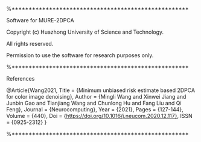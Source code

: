 

%****************************************************

Software for MURE-2DPCA

Copyright (c) Huazhong University of Science and Technology.

All rights reserved.

Permission to use the software for research purposes only.

%****************************************************

References

@Article{Wang2021, Title = {Minimum unbiased risk estimate based 2DPCA for color image denoising}, Author = {Mingli Wang and Xinwei Jiang and Junbin Gao and Tianjiang Wang and Chunlong Hu and Fang Liu and Qi Feng}, Journal = {Neurocomputing}, Year = {2021}, Pages = {127-144}, Volume = {440}, Doi = {https://doi.org/10.1016/j.neucom.2020.12.117}, ISSN = {0925-2312} }

%****************************************************
